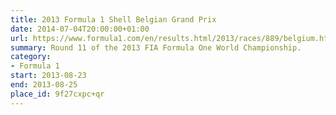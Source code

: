 ```yaml
---
title: 2013 Formula 1 Shell Belgian Grand Prix
date: 2014-07-04T20:00:00+01:00
url: https://www.formula1.com/en/results.html/2013/races/889/belgium.html
summary: Round 11 of the 2013 FIA Formula One World Championship.
category:
- Formula 1
start: 2013-08-23
end: 2013-08-25
place_id: 9f27cxpc+qr
---
```

